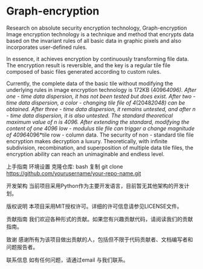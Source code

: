 # Graph-encryption
Research on absolute security encryption technology,
Graph-encryption 
Image encryption technology is a technique and method that encrypts data based on the invariant rules of all basic data in graphic pixels and also incorporates user-defined rules. 
 
In essence, it achieves encryption by continuously transforming file data. The encryption result is reversible, and the key is a regular tile file composed of basic files generated according to custom rules. 
 
Currently, the complete data of the basic tile without modifying the underlying rules in image encryption technology is 172KB (4096*4096). After one - time data dispersion, it has not been tested but does exist. After two - time data dispersion, a color - changing tile file of 4*(2048*2048) can be obtained. After three - time data dispersion, it remains untested, and after n - time data dispersion, it is also untested. The standard theoretical maximum value of n is 4096. After extending the standard, modifying the content of one 4096 low - modulus tile file can trigger a change magnitude of 4096*4096*tile row - column data. The security of non - standard tile file encryption makes decryption a luxury. Theoretically, with infinite subdivision, recombination, and superposition of multiple data tile files, the encryption ability can reach an unimaginable and endless level. 

上手指南
环境设置
克隆仓库:
bash
复制
git clone https://github.com/yourusername/your-repo-name.git  
 
开发架构
当前项目采用Python作为主要开发语言，目前暂无其他架构的开发计划。

版权说明
本项目采用MIT授权许可。详细的许可信息请参见LICENSE文件。

贡献指南
我们欢迎各种形式的贡献。如果您有兴趣贡献代码，请阅读我们的贡献指南。

致谢
感谢所有为该项目做出贡献的人，包括但不限于代码贡献者、文档编写者和问题报告者。

联系信息
如有任何问题，请通过email 与我们联系。
